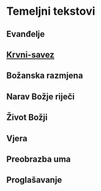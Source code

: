 # Temeljni tekstovi
<!-- ❗-->


## Evanđelje
## [Krvni-savez](010-Krvni-savez.md) 
<!-- ❗
[Križ Kristov - za svakidašnje razmatranje](obsidian://open?vault=GitHubObsidianVault&file=3.%F0%9F%A5%98inkubator%2F%F0%9F%93%8C%F0%9F%94%81%F0%9F%8D%83%E2%9C%8FKri%C5%BE%20Kristov%20-%20za%20svakida%C5%A1nje%20razmatranje) - drugi vault za razmatranje
-->
## Božanska razmjena

## Narav Božje riječi

## Život Božji

## Vjera

## Preobrazba uma

## Proglašavanje


